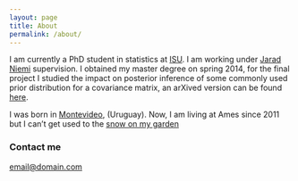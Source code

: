 ```yaml
---
layout: page
title: About
permalink: /about/
---
```


I am currently a PhD student in statistics at [ISU](http://www.stat.iastate.edu/). I am working under [Jarad Niemi](http://www.jarad.me/) supervision. I obtained my master degree on spring 2014, for the final project I studied the impact on posterior inference of some commonly used prior distribution for a covariance matrix, an arXived version can be found [here](http://arxiv.org/abs/1408.4050).

I was born in [Montevideo](https://www.flickr.com/groups/montevideouy/pool/page2">Montevideo), (Uruguay). Now, I am living at Ames since 2011 but I can’t get used to the [snow on my garden](/images/snowtulip.jpg)

### Contact me

[email@domain.com](mailto:email@domain.com)